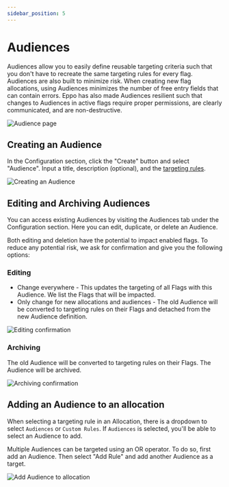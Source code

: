 ```yaml
---
sidebar_position: 5
---
```


# Audiences

Audiences allow you to easily define reusable targeting criteria such that you don't have to recreate the same targeting rules for every flag. Audiences are also built to minimize risk. When creating new flag allocations, using Audiences minimizes the number of free entry fields that can contain errors. Eppo has also made Audiences resilient such that changes to Audiences in active flags require proper permissions, are clearly communicated, and are non-destructive.

![Audience page](/img/feature-flagging/audiences/audience-overview.png)

## Creating an Audience
In the Configuration section, click the "Create" button and select "Audience". Input a title, description (optional), and the [targeting rules](/feature-flagging/concepts/targeting.md). 

![Creating an Audience](/img/feature-flagging/audiences/create-audience.png)

## Editing and Archiving Audiences
You can access existing Audiences by visiting the Audiences tab under the Configuration section. Here you can edit, duplicate, or delete an Audience.

Both editing and deletion have the potential to impact enabled flags. To reduce any potential risk, we ask for confirmation and give you the following options:

### Editing
* Change everywhere - This updates the targeting of all Flags with this Audience. We list the Flags that will be impacted.
* Only change for new allocations and audiences - The old Audience will be converted to targeting rules on their Flags and detached from the new Audience definition.

![Editing confirmation](/img/feature-flagging/audiences/audience-editing.png)

### Archiving
The old Audience will be converted to targeting rules on their Flags. The Audience will be archived.

![Archiving confirmation](/img/feature-flagging/audiences/audience-archive.png)

## Adding an Audience to an allocation

When selecting a targeting rule in an Allocation, there is a dropdown to select `Audiences` or `Custom Rules`. If `Audiences` is selected, you'll be able to select an Audience to add. 

Multiple Audiences can be targeted using an OR operator. To do so, first add an Audience. Then select "Add Rule" and add another Audience as a target.

![Add Audience to allocation](/img/feature-flagging/audiences/add-to-targeting.png)